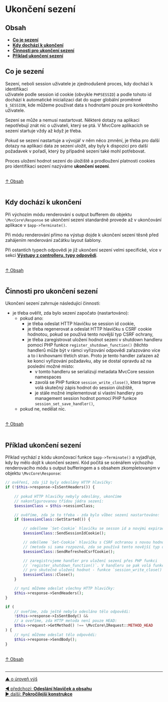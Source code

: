 # Ukončení sezení

## Obsah
- [**Co je sezení**](#co-je-sezení)
- [**Kdy dochází k ukončení**](#kdy-dochází-k-ukončení)
- [**Činnosti pro ukončení sezení**](#činnosti-pro-ukončení-sezení)
- [**Příklad ukončení sezení**](#příklad-ukončení-sezení)

## Co je sezení
Sezení, neboli session uživatele je zjednodušeně proces, kdy dochází k identifikaci  
uživatele podle session id cookie (obvykle `PHPSESSID`) a podle tohoto id dochází 
k automatické inicializaci dat do super globální proměnné `$_SESSION`, kde můžeme 
používat data s hodnotami pouze pro konkrétního uživatele.

Sezení se může a nemusí nastartovat. Některé dotazy na aplikaci nepotřebují
znát nic o uživateli, který se ptá. V MvcCore aplikacích se sezení startuje 
vždy až když je třeba.

Pokud se sezení nastartuje a vývojář v něm něco zmnění, je třeba pro další 
dotazy na aplikaci data ze sezení uložit, aby byly k dispozici pro další 
požadavek v pořadí, který by případně sezení také mohl potřebovat.

Proces uložení hodnot sezení do úložiště a prodloužení platnosti cookies
pro identifikaci sezení nazýváme **ukončení sezení**.

&nbsp;  
[↑ Obsah](#obsah)  
&nbsp;&nbsp; 

## Kdy dochází k ukončení
Při výchozím módu renderování s output bufferem do objektu `\MvcCore\Response`
se ukončení sezení standardně provede až v ukončování aplikace v `$app->Terminate()`.

Při módu renderování přímo na výstup dojde k ukončení sezení těsně před
zahájením renderování začátku layout šablony.

Při ostantích typech odpovědi je již ukončení sezení velmi specifické, 
více v sekci [**Výstupy z controlleru, typy odpovědí**](controller-output.md).

&nbsp;  
[↑ Obsah](#obsah)  
&nbsp;&nbsp; 

## Činnosti pro ukončení sezení
Ukončení sezení zahrnuje následující činnosti:
- je třeba ověřit, zda bylo sezení započato (nastartováno):
  - pokud ano:
    - je třeba odeslat HTTP hlavičku se session id cookie,
	- je třeba regenerovat a odeslat HTTP hlavičku s CSRF 
	  cookie hodnotou, pokud se používá tento novější typ CSRF ochrany,
	- je třeba zaregistrovat uložení hodnot sezení v shutdown handleru
	  pomocí PHP funkce `register_shutdown_function()` (těchto 
	  handlerů může být v rámci vyřizování odpovědi zařazováno více
	  a to i knihovnami třetích stran. Proto je tento handler zařazen 
	  až ke konci vyřizování požadavku, aby se dostal opravdu až na 
	  poslední možné místo:
	  - v tomto handleru se serializují metadata MvcCore session namespaces
	  - zavolá se PHP funkce `session_write_close()`, která teprve volá
	    skutečný zápis hodnot do session úložiště,
      - je stále možné implementovat si vlastní handlery pro 
	    management session hodnot pomocí PHP funkce `session_set_save_handler()`,
  - pokud ne, nedělat nic.

&nbsp;  
[↑ Obsah](#obsah)  
&nbsp;&nbsp; 

## Příklad ukončení sezení
Příklad vychází z kódu ukončovací funkce `$app->Terminate()` a vyjadřuje, 
kdy by mělo dojít k ukončení sezení. Kód počítá se scénářem výchozího 
renderovacího módu s output bufferingem a s obsahem zkompletovaným 
v objektu `\MvcCore\Response`:
```php
// ověření, zda již byly odeslány HTTP hlavičky:
if (!$this->response->IsSentHeaders()) {
	
	// pokud HTTP hlavičky nebyly odeslány, ukončíme 
	// nakonfigurovanou třídou jádra sezení:
	$sessionClass = $this->sessionClass;

	// ověříme, zda je to třeba - zda bylo vůbec sezení nastartováno:
	if ($sessionClass::GetStarted()) {

		// odešleme `Set-Cookie` hlavičku se sesson id a novými expiracemi
		$sessionClass::SendSessionIdCookie();

		// odešleme `Set-Cookie` hlavičku s CSRF ochranou s novou hodnotou a novými expiracemi
		// (metoda si sama rozpozná, zda se používá tento novější typ orchany):
		$sessionClass::SendRefreshedCsrfCookie();

		// zaregistrujeme handler pro uložení sezení přes PHP funkci 
		// `register_shutdown_function()`. V handleru se pak volá funkce
		// pro skutečné uložení hodnot - funkce `session_write_close()`:
		$sessionClass::Close();
	}

	// nyní můžeme odeslat všechny HTTP hlavičky:
	$this->response->SendHeaders();
}

if (
	// oveříme, zda ještě nebylo odesláno tělo odpovědi:
	!$this->response->IsSentBody() &&
	// a oveříme, zda HTTP metoda není pouze HEAD:
	$this->request->GetMethod() !== \MvcCore\IRequest::METHOD_HEAD
) {
	// nyní můžeme odeslat tělo odpovědi:
	$this->response->SendBody();
}
```

&nbsp;  
[↑ Obsah](#obsah)  
&nbsp;&nbsp; 

---

[▲ o úroveň výš](../README.md)

<div class="prev-next">

[◀ předchozí: **Odeslání hlaviček a obsahu**](./response-sending.md)  
[▶ další: **Pokročilejší konstrukce**](../../constructions/README.md)  

</div>